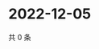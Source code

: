 # 2022-12-05

共 0 条

<!-- BEGIN WEIBO -->
<!-- 最后更新时间 Mon Dec 05 2022 10:40:23 GMT+0800 (China Standard Time) -->

<!-- END WEIBO -->
